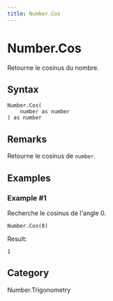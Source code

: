 ```yaml
---
title: Number.Cos
---
```


# Number.Cos


Retourne le cosinus du nombre.


## Syntax

```powerquery
Number.Cos(
    number as number
) as number
```


## Remarks

Retourne le cosinus de <code>number</code>.


## Examples

### Example #1 
Recherche le cosinus de l&#39;angle 0.
```powerquery
Number.Cos(0)
```

Result: 
```powerquery
1
```




## Category
Number.Trigonometry
